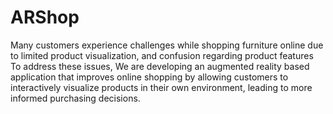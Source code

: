 # ARShop
 Many customers experience challenges while shopping furniture online due to limited product visualization, and confusion regarding product features To address these issues, We are developing an augmented reality based application that improves online shopping by allowing customers to interactively visualize products in their own environment, leading to more informed purchasing decisions.
